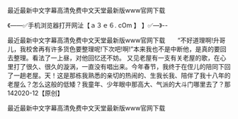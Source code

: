 最近最新中文字幕高清免费中文天堂最新版www官网下载

《——✅手机浏览器打开网沚【ａ３ｅ６. cOm 】 】✅—》--

最近最新中文字幕高清免费中文天堂最新版www官网下载　　“不好道理啊!升哥儿，我校舍再有许多货色要整理呢!下次吧!啊!”本来我也不是中断他，是真的要回去整理。看法了一上昼，对他回忆还不妨。
又见老屋有一支有关老屋的歌，在心里打了很久、很久的漩涡，一直没有唱出来。今年春节，我终于在侄儿的陪同下回了一趟老屋。天！这是那栋我熟悉的亲切的热闹的、生我长我、陪伴了我十八年的老屋么？怎么这般的低矮？我童年、少年眼中那高大、气派的大斗门哪里去了？那142020-12【原创】





最近最新中文字幕高清免费中文天堂最新版www官网下载
